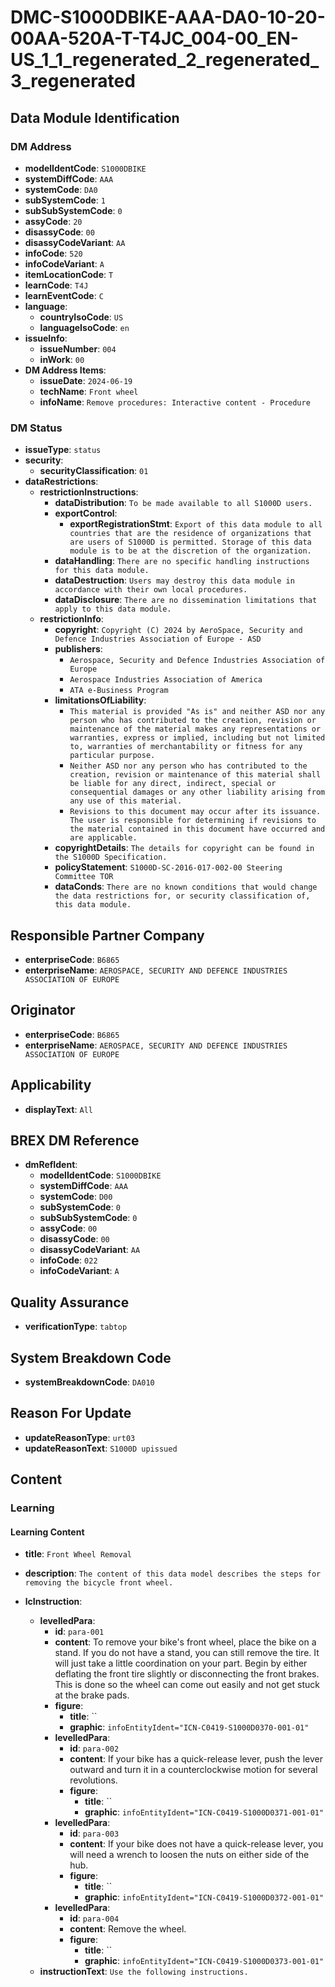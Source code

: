 # DMC-S1000DBIKE-AAA-DA0-10-20-00AA-520A-T-T4JC_004-00_EN-US_1_1_regenerated_2_regenerated_3_regenerated

## Data Module Identification

### DM Address

*   **modelIdentCode**: `S1000DBIKE`
*   **systemDiffCode**: `AAA`
*   **systemCode**: `DA0`
*   **subSystemCode**: `1`
*   **subSubSystemCode**: `0`
*   **assyCode**: `20`
*   **disassyCode**: `00`
*   **disassyCodeVariant**: `AA`
*   **infoCode**: `520`
*   **infoCodeVariant**: `A`
*   **itemLocationCode**: `T`
*   **learnCode**: `T4J`
*   **learnEventCode**: `C`
*   **language**:
    *   **countryIsoCode**: `US`
    *   **languageIsoCode**: `en`
*   **issueInfo**:
    *   **issueNumber**: `004`
    *   **inWork**: `00`
*   **DM Address Items**:
    *   **issueDate**: `2024-06-19`
    *   **techName**: `Front wheel`
    *   **infoName**: `Remove procedures: Interactive content - Procedure`

### DM Status

*   **issueType**: `status`
*   **security**:
    *   **securityClassification**: `01`
*   **dataRestrictions**:
    *   **restrictionInstructions**:
        *   **dataDistribution**: `To be made available to all S1000D users.`
        *   **exportControl**:
            *   **exportRegistrationStmt**: `Export of this data module to all countries that are the residence of organizations that are users of S1000D is permitted. Storage of this data module is to be at the discretion of the organization.`
        *   **dataHandling**: `There are no specific handling instructions for this data module.`
        *   **dataDestruction**: `Users may destroy this data module in accordance with their own local procedures.`
        *   **dataDisclosure**: `There are no dissemination limitations that apply to this data module.`
    *   **restrictionInfo**:
        *   **copyright**: `Copyright (C) 2024 by AeroSpace, Security and Defence Industries Association of Europe - ASD`
        *   **publishers**:
            *   `Aerospace, Security and Defence Industries Association of Europe`
            *   `Aerospace Industries Association of America`
            *   `ATA e-Business Program`
        *   **limitationsOfLiability**:
            *   `This material is provided "As is" and neither ASD nor any person who has contributed to the creation, revision or maintenance of the material makes any representations or warranties, express or implied, including but not limited to, warranties of merchantability or fitness for any particular purpose.`
            *   `Neither ASD nor any person who has contributed to the creation, revision or maintenance of this material shall be liable for any direct, indirect, special or consequential damages or any other liability arising from any use of this material.`
            *   `Revisions to this document may occur after its issuance. The user is responsible for determining if revisions to the material contained in this document have occurred and are applicable.`
        *   **copyrightDetails**: `The details for copyright can be found in the S1000D Specification.`
        *   **policyStatement**: `S1000D-SC-2016-017-002-00 Steering Committee TOR`
        *   **dataConds**: `There are no known conditions that would change the data restrictions for, or security classification of, this data module.`

## Responsible Partner Company

*   **enterpriseCode**: `B6865`
*   **enterpriseName**: `AEROSPACE, SECURITY AND DEFENCE INDUSTRIES ASSOCIATION OF EUROPE`

## Originator

*   **enterpriseCode**: `B6865`
*   **enterpriseName**: `AEROSPACE, SECURITY AND DEFENCE INDUSTRIES ASSOCIATION OF EUROPE`

## Applicability

*   **displayText**: `All`

## BREX DM Reference

*   **dmRefIdent**:
    *   **modelIdentCode**: `S1000DBIKE`
    *   **systemDiffCode**: `AAA`
    *   **systemCode**: `D00`
    *   **subSystemCode**: `0`
    *   **subSubSystemCode**: `0`
    *   **assyCode**: `00`
    *   **disassyCode**: `00`
    *   **disassyCodeVariant**: `AA`
    *   **infoCode**: `022`
    *   **infoCodeVariant**: `A`

## Quality Assurance

*   **verificationType**: `tabtop`

## System Breakdown Code

*   **systemBreakdownCode**: `DA010`

## Reason For Update

*   **updateReasonType**: `urt03`
*   **updateReasonText**: `S1000D upissued`

## Content

### Learning

#### Learning Content

*   **title**: `Front Wheel Removal`
*   **description**: `The content of this data model describes the steps for removing the bicycle front wheel.`

*   **lcInstruction**:
    *   **levelledPara**:
        *   **id**: `para-001`
        *   **content**:  To remove your bike's front wheel, place the bike on a stand. If you do not have a stand, you can still remove the tire. It will just take a little coordination on your part. Begin by either deflating the front tire slightly or disconnecting the front brakes. This is done so the wheel can come out easily and not get stuck at the brake pads.
        *   **figure**:
            *   **title**: ``
            *   **graphic**: `infoEntityIdent="ICN-C0419-S1000D0370-001-01"`
        *   **levelledPara**:
            *   **id**: `para-002`
            *   **content**: If your bike has a quick-release lever, push the lever outward and turn it in a counterclockwise motion for several revolutions.
            *   **figure**:
                *   **title**: ``
                *   **graphic**: `infoEntityIdent="ICN-C0419-S1000D0371-001-01"`
        *   **levelledPara**:
            *   **id**: `para-003`
            *   **content**: If your bike does not have a quick-release lever, you will need a wrench to loosen the nuts on either side of the hub.
            *   **figure**:
                *   **title**: ``
                *   **graphic**: `infoEntityIdent="ICN-C0419-S1000D0372-001-01"`
        *   **levelledPara**:
            *   **id**: `para-004`
            *   **content**: Remove the wheel.
            *   **figure**:
                *   **title**: ``
                *   **graphic**: `infoEntityIdent="ICN-C0419-S1000D0373-001-01"`
    *   **instructionText**: `Use the following instructions.`